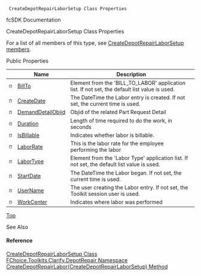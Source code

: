 ﻿     CreateDepotRepairLaborSetup Class Properties                                                   

fcSDK Documentation

CreateDepotRepairLaborSetup Class Properties

For a list of all members of this type, see [CreateDepotRepairLaborSetup members](FChoice.Toolkits.Clarify~FChoice.Toolkits.Clarify.DepotRepair.CreateDepotRepairLaborSetup_members.md).

Public Properties

|   | Name | Description |
| --- | --- | --- |
| ![Public Property](dotnetimages/publicProperty.png) | [BillTo](FChoice.Toolkits.Clarify~FChoice.Toolkits.Clarify.DepotRepair.CreateDepotRepairLaborSetup~BillTo.md) | Element from the 'BILL_TO_LABOR' application list. If not set, the default list value is used.   |
| ![Public Property](dotnetimages/publicProperty.png) | [CreateDate](FChoice.Toolkits.Clarify~FChoice.Toolkits.Clarify.DepotRepair.CreateDepotRepairLaborSetup~CreateDate.md) | The DateTime the Labor entry is created. If not set, the current time is used.   |
| ![Public Property](dotnetimages/publicProperty.png) | [DemandDetailObjid](FChoice.Toolkits.Clarify~FChoice.Toolkits.Clarify.DepotRepair.CreateDepotRepairLaborSetup~DemandDetailObjid.md) | Objid of the related Part Request Detail   |
| ![Public Property](dotnetimages/publicProperty.png) | [Duration](FChoice.Toolkits.Clarify~FChoice.Toolkits.Clarify.DepotRepair.CreateDepotRepairLaborSetup~Duration.md) | Length of time required to do the work, in seconds   |
| ![Public Property](dotnetimages/publicProperty.png) | [IsBillable](FChoice.Toolkits.Clarify~FChoice.Toolkits.Clarify.DepotRepair.CreateDepotRepairLaborSetup~IsBillable.md) | Indicates whether labor is billable.   |
| ![Public Property](dotnetimages/publicProperty.png) | [LaborRate](FChoice.Toolkits.Clarify~FChoice.Toolkits.Clarify.DepotRepair.CreateDepotRepairLaborSetup~LaborRate.md) | This is the labor rate for the employee performing the labor   |
| ![Public Property](dotnetimages/publicProperty.png) | [LaborType](FChoice.Toolkits.Clarify~FChoice.Toolkits.Clarify.DepotRepair.CreateDepotRepairLaborSetup~LaborType.md) | Element from the 'Labor Type' application list. If not set, the default list value is used.   |
| ![Public Property](dotnetimages/publicProperty.png) | [StartDate](FChoice.Toolkits.Clarify~FChoice.Toolkits.Clarify.DepotRepair.CreateDepotRepairLaborSetup~StartDate.md) | The DateTime the Labor began. If not set, the current time is used.   |
| ![Public Property](dotnetimages/publicProperty.png) | [UserName](FChoice.Toolkits.Clarify~FChoice.Toolkits.Clarify.DepotRepair.CreateDepotRepairLaborSetup~UserName.md) | The user creating the Labor entry. If not set, the Toolkit session user is used.   |
| ![Public Property](dotnetimages/publicProperty.png) | [WorkCenter](FChoice.Toolkits.Clarify~FChoice.Toolkits.Clarify.DepotRepair.CreateDepotRepairLaborSetup~WorkCenter.md) | Indicates where labor was performed   |

[Top](#top)

See Also

#### Reference

[CreateDepotRepairLaborSetup Class](FChoice.Toolkits.Clarify~FChoice.Toolkits.Clarify.DepotRepair.CreateDepotRepairLaborSetup.md)  
[FChoice.Toolkits.Clarify.DepotRepair Namespace](FChoice.Toolkits.Clarify~FChoice.Toolkits.Clarify.DepotRepair_namespace.md)  
[CreateDepotRepairLabor(CreateDepotRepairLaborSetup) Method](FChoice.Toolkits.Clarify~FChoice.Toolkits.Clarify.DepotRepair.DepotRepairToolkit~CreateDepotRepairLabor(CreateDepotRepairLaborSetup).md)